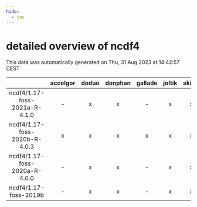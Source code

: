 ```yaml
---
hide:
  - toc
---
```


detailed overview of ncdf4
==========================


This data was automatically generated on Thu, 31 Aug 2023 at 14:42:57 CEST  

| |accelgor|doduo|donphan|gallade|joltik|skitty|swalot|victini|
| :---: | :---: | :---: | :---: | :---: | :---: | :---: | :---: | :---: |
|ncdf4/1.17-foss-2021a-R-4.1.0|-|x|x|-|x|x|x|x|
|ncdf4/1.17-foss-2020b-R-4.0.3|x|x|x|x|x|x|x|x|
|ncdf4/1.17-foss-2020a-R-4.0.0|-|x|x|-|x|x|x|x|
|ncdf4/1.17-foss-2019b|-|x|x|-|x|x|x|x|
